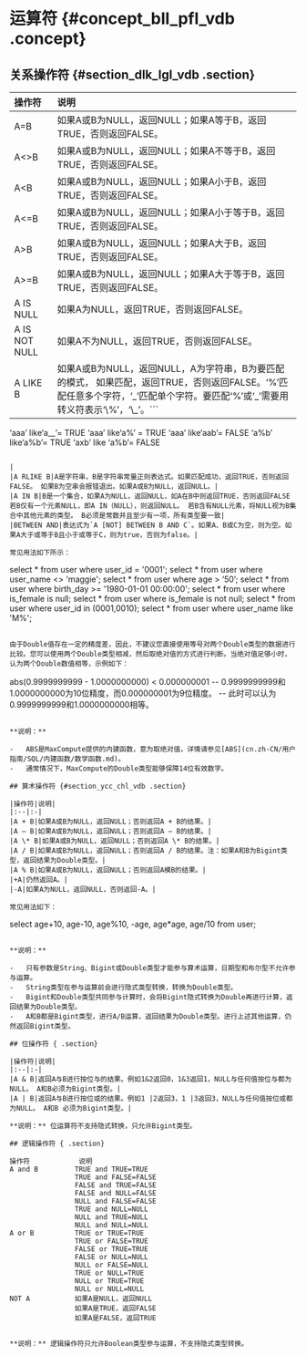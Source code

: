 # 运算符 {#concept_bll_pfl_vdb .concept}

## 关系操作符 {#section_dlk_lgl_vdb .section}

|操作符|说明|
|:--|:-|
|A=B|如果A或B为NULL，返回NULL；如果A等于B，返回TRUE，否则返回FALSE。|
|A<\>B|如果A或B为NULL，返回NULL；如果A不等于B，返回TRUE，否则返回FALSE。|
|A<B|如果A或B为NULL，返回NULL；如果A小于B，返回TRUE，否则返回FALSE。|
|A<=B|如果A或B为NULL，返回NULL；如果A小于等于B，返回TRUE，否则返回FALSE。|
|A\>B|如果A或B为NULL，返回NULL；如果A大于B，返回TRUE，否则返回FALSE。|
|A\>=B|如果A或B为NULL，返回NULL；如果A大于等于B，返回TRUE，否则返回FALSE。|
|A IS NULL|如果A为NULL，返回TRUE，否则返回FALSE。|
|A IS NOT NULL|如果A不为NULL，返回TRUE，否则返回FALSE。|
|A LIKE B|如果A或B为NULL，返回NULL，A为字符串，B为要匹配的模式， 如果匹配，返回TRUE，否则返回FALSE。‘%’匹配任意多个字符，‘\_’匹配单个字符。要匹配‘%’或‘\_’需要用转义符表示‘\\%’，‘\\\_’。```
‘aaa’ like‘a__’= TRUE 
‘aaa’ like‘a%’ = TRUE
‘aaa’ like‘aab’= FALSE 
‘a%b’ like‘a\%b’= TRUE 
‘axb’ like ‘a\%b’= FALSE               
```

|
|A RLIKE B|A是字符串，B是字符串常量正则表达式。如果匹配成功，返回TRUE，否则返回FALSE。 如果B为空串会报错退出。如果A或B为NULL，返回NULL。|
|A IN B|B是一个集合，如果A为NULL，返回NULL，如A在B中则返回TRUE，否则返回FALSE 若B仅有一个元素NULL，即A IN（NULL），则返回NULL。 若B含有NULL元素，将NULL视为B集合中其他元素的类型。 B必须是常数并且至少有一项，所有类型要一致|
|BETWEEN AND|表达式为`A [NOT] BETWEEN B AND C`。如果A、B或C为空，则为空。如果A大于或等于B且小于或等于C，则为true，否则为false。|

常见用法如下所示：

```
select * from user where user_id = '0001'; 
select * from user where user_name <> 'maggie'; 
select * from user where age > ‘50’; 
select * from user where birth_day >= '1980-01-01 00:00:00'; 
select * from user where is_female is null; 
select * from user where is_female is not null; 
select * from user where user_id in (0001,0010); 
select * from user where user_name like 'M%';
```

由于Double值存在一定的精度差，因此，不建议您直接使用等号对两个Double类型的数据进行比较。您可以使用两个Double类型相减，然后取绝对值的方式进行判断。当绝对值足够小时，认为两个Double数值相等，示例如下：

```
abs(0.9999999999 - 1.0000000000) < 0.000000001
 -- 0.9999999999和1.0000000000为10位精度，而0.000000001为9位精度。
 -- 此时可以认为0.9999999999和1.0000000000相等。
```

**说明：** 

-   ABS是MaxCompute提供的内建函数，意为取绝对值，详情请参见[ABS](cn.zh-CN/用户指南/SQL/内建函数/数学函数.md)。
-   通常情况下，MaxCompute的Double类型能够保障14位有效数字。

## 算术操作符 {#section_ycc_chl_vdb .section}

|操作符|说明|
|:--|:-|
|A + B|如果A或B为NULL，返回NULL；否则返回A + B的结果。|
|A – B|如果A或B为NULL，返回NULL；否则返回A – B的结果。|
|A \* B|如果A或B为NULL，返回NULL；否则返回A \* B的结果。|
|A / B|如果A或B为NULL，返回NULL；否则返回A / B的结果。注：如果A和B为Bigint类型，返回结果为Double类型。|
|A % B|如果A或B为NULL，返回NULL；否则返回A模B的结果。|
|+A|仍然返回A。|
|-A|如果A为NULL，返回NULL，否则返回-A。|

常见用法如下：

```
select age+10, age-10, age%10, -age, age*age, age/10 from user;
```

**说明：** 

-   只有参数是String、Bigint或Double类型才能参与算术运算，日期型和布尔型不允许参与运算。
-   String类型在参与运算前会进行隐式类型转换，转换为Double类型。
-   Bigint和Double类型共同参与计算时，会将Bigint隐式转换为Double再进行计算，返回结果为Double类型。
-   A和B都是Bigint类型，进行A/B运算，返回结果为Double类型。进行上述其他运算，仍然返回Bigint类型。

## 位操作符 { .section}

|操作符|说明|
|:--|:-|
|A & B|返回A与B进行按位与的结果。例如1&2返回0，1&3返回1，NULL与任何值按位与都为NULL。 A和B必须为Bigint类型。|
|A | B|返回A与B进行按位或的结果。例如1 |2返回3，1 |3返回3，NULL与任何值按位或都为NULL。 A和B 必须为Bigint类型。|

**说明：** 位运算符不支持隐式转换，只允许Bigint类型。

## 逻辑操作符 { .section}

```
    操作符            说明
    A and B         TRUE and TRUE=TRUE
                    TRUE and FALSE=FALSE
                    FALSE and TRUE=FALSE
                    FALSE and NULL=FALSE
                    NULL and FALSE=FALSE
                    TRUE and NULL=NULL
                    NULL and TRUE=NULL
                    NULL and NULL=NULL
    A or B          TRUE or TRUE=TRUE
                    TRUE or FALSE=TRUE
                    FALSE or TRUE=TRUE
                    FALSE or NULL=NULL
                    NULL or FALSE=NULL
                    TRUE or NULL=TRUE
                    NULL or TRUE=TRUE
                    NULL or NULL=NULL
    NOT A           如果A是NULL，返回NULL
                    如果A是TRUE，返回FALSE
                    如果A是FALSE，返回TRUE
```

**说明：** 逻辑操作符只允许Boolean类型参与运算，不支持隐式类型转换。

